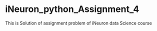 # iNeuron_python_Assignment_4
This is Solution of assignment problem of iNeuron data Science course
